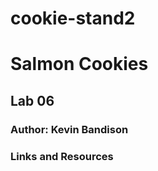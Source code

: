 # cookie-stand2
<h1>Salmon Cookies</h1>

<h2>Lab 06</h2>

<h3>Author: Kevin Bandison</h3>

<h3>Links and Resources</h3>